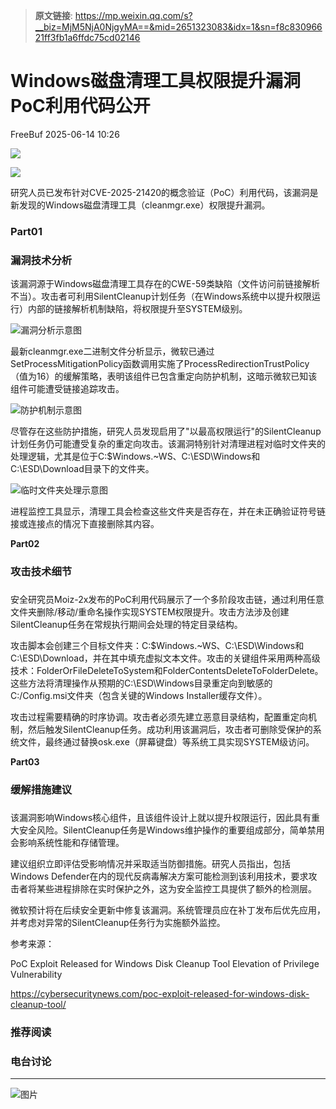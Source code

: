 > **原文链接**: https://mp.weixin.qq.com/s?__biz=MjM5NjA0NjgyMA==&mid=2651323083&idx=1&sn=f8c83096621ff3fb1a6ffdc75cd02146

#  Windows磁盘清理工具权限提升漏洞PoC利用代码公开  
 FreeBuf   2025-06-14 10:26  
  
![](https://mmbiz.qpic.cn/mmbiz_gif/qq5rfBadR38jUokdlWSNlAjmEsO1rzv3srXShFRuTKBGDwkj4gvYy34iajd6zQiaKl77Wsy9mjC0xBCRg0YgDIWg/640?wx_fmt=gif "")  
  
  
![](https://mmbiz.qpic.cn/mmbiz_png/qq5rfBadR39ETicBhjbwY24ePk2YruTK7duGXoj4ANnqxB49gulz1mONiaaag1EnHQEGstHY6iagj6jM73IvGYIHw/640?wx_fmt=png&from=appmsg "")  
  
  
  
研究人员已发布针对CVE-2025-21420的概念验证（PoC）利用代码，该漏洞是新发现的Windows磁盘清理工具（cleanmgr.exe）权限提升漏洞。  
  
### Part01  
### 漏洞技术分析  
  
  
该漏洞源于Windows磁盘清理工具存在的CWE-59类缺陷（文件访问前链接解析不当）。攻击者可利用SilentCleanup计划任务（在Windows系统中以提升权限运行）内部的链接解析机制缺陷，将权限提升至SYSTEM级别。  
  
  
![漏洞分析示意图](https://mmbiz.qpic.cn/mmbiz_jpg/qq5rfBadR39ETicBhjbwY24ePk2YruTK7wbm7qagfmLN44ibuegnS2obAAOciagsOAb87JVPuVuLA6XQUPiaYXSBRw/640?wx_fmt=jpeg&from=appmsg "")  
  
  
最新cleanmgr.exe二进制文件分析显示，微软已通过SetProcessMitigationPolicy函数调用实施了ProcessRedirectionTrustPolicy（值为16）的缓解策略，表明该组件已包含重定向防护机制，这暗示微软已知该组件可能遭受链接追踪攻击。  
  
  
![防护机制示意图](https://mmbiz.qpic.cn/mmbiz_jpg/qq5rfBadR39ETicBhjbwY24ePk2YruTK7XnEAcQ6kbtucqKf2fGSFElWjfF79IXSadxfsSXzDmy9sETClKScDjA/640?wx_fmt=jpeg&from=appmsg "")  
  
  
尽管存在这些防护措施，研究人员发现启用了"以最高权限运行"的SilentCleanup计划任务仍可能遭受复杂的重定向攻击。该漏洞特别针对清理进程对临时文件夹的处理逻辑，尤其是位于C:$Windows.~WS、C:\ESD\Windows和C:\ESD\Download目录下的文件夹。  
  
  
![临时文件夹处理示意图](https://mmbiz.qpic.cn/mmbiz_jpg/qq5rfBadR39ETicBhjbwY24ePk2YruTK71KXIianqLKk9ajzc0aNy4KYLWyIWicht4AK4BkJM9lRuOHhBQPdQYSpQ/640?wx_fmt=jpeg&from=appmsg "")  
  
  
进程监控工具显示，清理工具会检查这些文件夹是否存在，并在未正确验证符号链接或连接点的情况下直接删除其内容。  
  
  
**Part02**  
### 攻击技术细节  
###   
  
安全研究员Moiz-2x发布的PoC利用代码展示了一个多阶段攻击链，通过利用任意文件夹删除/移动/重命名操作实现SYSTEM权限提升。攻击方法涉及创建SilentCleanup任务在常规执行期间会处理的特定目录结构。  
  
  
攻击脚本会创建三个目标文件夹：C:$Windows.~WS、C:\ESD\Windows和C:\ESD\Download，并在其中填充虚拟文本文件。攻击的关键组件采用两种高级技术：FolderOrFileDeleteToSystem和FolderContentsDeleteToFolderDelete。这些方法将清理操作从预期的C:\ESD\Windows目录重定向到敏感的C:/Config.msi文件夹（包含关键的Windows Installer缓存文件）。  
  
  
攻击过程需要精确的时序协调。攻击者必须先建立恶意目录结构，配置重定向机制，然后触发SilentCleanup任务。成功利用该漏洞后，攻击者可删除受保护的系统文件，最终通过替换osk.exe（屏幕键盘）等系统工具实现SYSTEM级访问。  
  
  
**Part03**  
### 缓解措施建议  
###   
  
该漏洞影响Windows核心组件，且该组件设计上就以提升权限运行，因此具有重大安全风险。SilentCleanup任务是Windows维护操作的重要组成部分，简单禁用会影响系统性能和存储管理。  
  
  
建议组织立即评估受影响情况并采取适当防御措施。研究人员指出，包括Windows Defender在内的现代反病毒解决方案可能检测到该利用技术，要求攻击者将某些进程排除在实时保护之外，这为安全监控工具提供了额外的检测层。  
  
  
微软预计将在后续安全更新中修复该漏洞。系统管理员应在补丁发布后优先应用，并考虑对异常的SilentCleanup任务行为实施额外监控。  
  
  
参考来源：  
  
PoC Exploit Released for Windows Disk Cleanup Tool Elevation of Privilege Vulnerability  
  
https://cybersecuritynews.com/poc-exploit-released-for-windows-disk-cleanup-tool/  
  
  
###   
###   
###   
### 推荐阅读  
  
[](https://mp.weixin.qq.com/s?__biz=MjM5NjA0NjgyMA==&mid=2651322946&idx=1&sn=c9cbbd848459bfe0a36fa121ff364ad0&scene=21#wechat_redirect)  
  
### 电台讨论  
  
****  
  
![图片](https://mmbiz.qpic.cn/mmbiz_gif/qq5rfBadR3icF8RMnJbsqatMibR6OicVrUDaz0fyxNtBDpPlLfibJZILzHQcwaKkb4ia57xAShIJfQ54HjOG1oPXBew/640?wx_fmt=gif&wxfrom=5&wx_lazy=1&tp=webp "")  
  
